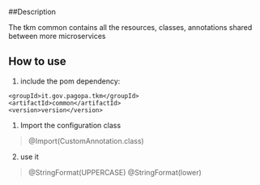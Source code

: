 ##Description

The tkm common contains all the resources, classes, annotations shared between more microservices

## How to use

 1. include the pom dependency:
> 
    <groupId>it.gov.pagopa.tkm</groupId>
    <artifactId>common</artifactId>
    <version>version</version>

 1. Import the configuration class
 > @Import(CustomAnnotation.class)
 
 2. use it
 >  @StringFormat(UPPERCASE)
 >  @StringFormat(lower)